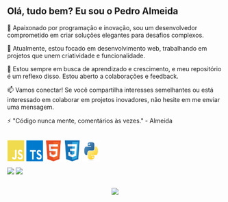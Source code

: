 ## Olá, tudo bem? Eu sou o Pedro Almeida

🚀 Apaixonado por programação e inovação, sou um desenvolvedor comprometido em criar soluções elegantes para desafios complexos.

💼 Atualmente, estou focado em desenvolvimento web, trabalhando em projetos que unem criatividade e funcionalidade.

🌱 Estou sempre em busca de aprendizado e crescimento, e meu repositório é um reflexo disso. Estou aberto a colaborações e feedback.

📫 Vamos conectar! Se você compartilha interesses semelhantes ou está interessado em colaborar em projetos inovadores, não hesite em me enviar uma mensagem.

⚡ "Código nunca mente, comentários às vezes." - Almeida

<div style="display: inline_block"><br>
  <img align="center" alt="Js" height="50" width="40" src="https://raw.githubusercontent.com/devicons/devicon/master/icons/javascript/javascript-plain.svg">
  <img align="center" alt="Ts" height="50" width="40" src="https://raw.githubusercontent.com/devicons/devicon/master/icons/typescript/typescript-plain.svg">
  <img align="center" alt="HTML" height="50" width="40" src="https://raw.githubusercontent.com/devicons/devicon/master/icons/html5/html5-original.svg">
  <img align="center" alt="CSS" height="50" width="40" src="https://raw.githubusercontent.com/devicons/devicon/master/icons/css3/css3-original.svg">
  <img align="center" alt="Python" height="50" width="40" src="https://raw.githubusercontent.com/devicons/devicon/master/icons/python/python-original.svg">
</div>

[<img src="https://img.shields.io/badge/linkedin-%230077B5.svg?&style=for-the-badge&logo=linkedin&logoColor=white" />](https://www.linkedin.com/in/peuuh/) [<img src = "https://img.shields.io/badge/instagram-%23E4405F.svg?&style=for-the-badge&logo=instagram&logoColor=white">](https://www.instagram.com/peuuhz/)

##

<p align="center">
  <img src= "https://github-readme-stats.vercel.app/api/top-langs/?username=peuuh&theme=tokyonight" width="400")>
</p>

##
